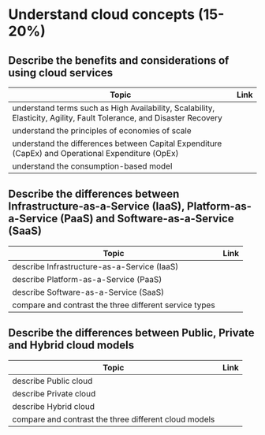 # Understand cloud concepts (15-20%)

## Describe the benefits and considerations of using cloud services

| Topic | Link |
| --- | --- |
|understand terms such as High Availability, Scalability, Elasticity, Agility, Fault Tolerance, and Disaster Recovery|
|understand the principles of economies of scale|
|understand the differences between Capital Expenditure (CapEx) and Operational Expenditure (OpEx)|
|understand the consumption-based model|

## Describe the differences between Infrastructure-as-a-Service (IaaS), Platform-as-a-Service (PaaS) and Software-as-a-Service (SaaS)

| Topic | Link |
| --- | --- |
|describe Infrastructure-as-a-Service (IaaS)|
|describe Platform-as-a-Service (PaaS)|
|describe Software-as-a-Service (SaaS)|
|compare and contrast the three different service types|

## Describe the differences between Public, Private and Hybrid cloud models

| Topic | Link |
| --- | --- |
|describe Public cloud|
|describe Private cloud|
|describe Hybrid cloud|
|compare and contrast the three different cloud models|
